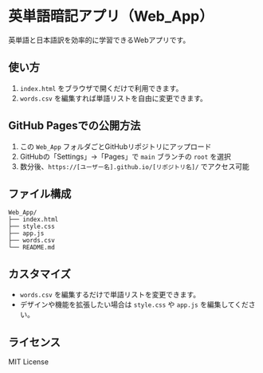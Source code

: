 # 英単語暗記アプリ（Web_App）

英単語と日本語訳を効率的に学習できるWebアプリです。

## 使い方

1. `index.html` をブラウザで開くだけで利用できます。
2. `words.csv` を編集すれば単語リストを自由に変更できます。

## GitHub Pagesでの公開方法

1. この `Web_App` フォルダごとGitHubリポジトリにアップロード
2. GitHubの「Settings」→「Pages」で `main` ブランチの `root` を選択
3. 数分後、`https://[ユーザー名].github.io/[リポジトリ名]/` でアクセス可能

## ファイル構成

```
Web_App/
├── index.html
├── style.css
├── app.js
├── words.csv
└── README.md
```

## カスタマイズ
- `words.csv` を編集するだけで単語リストを変更できます。
- デザインや機能を拡張したい場合は `style.css` や `app.js` を編集してください。

## ライセンス
MIT License 